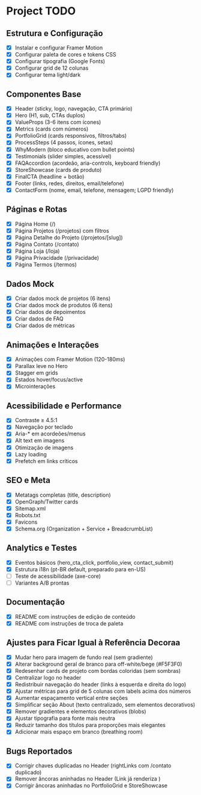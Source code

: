 # Project TODO

## Estrutura e Configuração
- [x] Instalar e configurar Framer Motion
- [x] Configurar paleta de cores e tokens CSS
- [x] Configurar tipografia (Google Fonts)
- [x] Configurar grid de 12 colunas
- [x] Configurar tema light/dark

## Componentes Base
- [x] Header (sticky, logo, navegação, CTA primário)
- [x] Hero (H1, sub, CTAs duplos)
- [x] ValueProps (3-6 itens com ícones)
- [x] Metrics (cards com números)
- [x] PortfolioGrid (cards responsivos, filtros/tabs)
- [x] ProcessSteps (4 passos, ícones, setas)
- [x] WhyModern (bloco educativo com bullet points)
- [x] Testimonials (slider simples, acessível)
- [x] FAQAccordion (acordeão, aria-controls, keyboard friendly)
- [x] StoreShowcase (cards de produto)
- [x] FinalCTA (headline + botão)
- [x] Footer (links, redes, direitos, email/telefone)
- [x] ContactForm (nome, email, telefone, mensagem; LGPD friendly)

## Páginas e Rotas
- [x] Página Home (/)
- [x] Página Projetos (/projetos) com filtros
- [x] Página Detalhe do Projeto (/projetos/[slug])
- [x] Página Contato (/contato)
- [x] Página Loja (/loja)
- [x] Página Privacidade (/privacidade)
- [x] Página Termos (/termos)

## Dados Mock
- [x] Criar dados mock de projetos (6 itens)
- [x] Criar dados mock de produtos (6 itens)
- [x] Criar dados de depoimentos
- [x] Criar dados de FAQ
- [x] Criar dados de métricas

## Animações e Interações
- [x] Animações com Framer Motion (120-180ms)
- [x] Parallax leve no Hero
- [x] Stagger em grids
- [x] Estados hover/focus/active
- [x] Microinterações

## Acessibilidade e Performance
- [x] Contraste ≥ 4.5:1
- [x] Navegação por teclado
- [x] Aria-* em acordeões/menus
- [x] Alt text em imagens
- [x] Otimização de imagens
- [x] Lazy loading
- [x] Prefetch em links críticos

## SEO e Meta
- [x] Metatags completas (title, description)
- [x] OpenGraph/Twitter cards
- [x] Sitemap.xml
- [x] Robots.txt
- [x] Favicons
- [x] Schema.org (Organization + Service + BreadcrumbList)

## Analytics e Testes
- [x] Eventos básicos (hero_cta_click, portfolio_view, contact_submit)
- [x] Estrutura i18n (pt-BR default, preparado para en-US)
- [ ] Teste de acessibilidade (axe-core)
- [ ] Variantes A/B prontas

## Documentação
- [x] README com instruções de edição de conteúdo
- [x] README com instruções de troca de paleta

## Ajustes para Ficar Igual à Referência Decoraa
- [x] Mudar hero para imagem de fundo real (sem gradiente)
- [x] Alterar background geral de branco para off-white/bege (#F5F3F0)
- [x] Redesenhar cards de projeto com bordas coloridas (sem sombras)
- [x] Centralizar logo no header
- [x] Redistribuir navegação do header (links à esquerda e direita do logo)
- [x] Ajustar métricas para grid de 5 colunas com labels acima dos números
- [x] Aumentar espaçamento vertical entre seções
- [x] Simplificar seção About (texto centralizado, sem elementos decorativos)
- [x] Remover gradientes e elementos decorativos (blobs)
- [x] Ajustar tipografia para fonte mais neutra
- [x] Reduzir tamanho dos títulos para proporções mais elegantes
- [x] Adicionar mais espaço em branco (breathing room)

## Bugs Reportados
- [x] Corrigir chaves duplicadas no Header (rightLinks com /contato duplicado)
- [x] Remover âncoras aninhadas no Header (Link já renderiza <a>)
- [x] Corrigir âncoras aninhadas no PortfolioGrid e StoreShowcase
